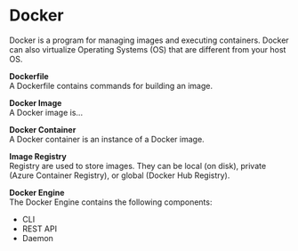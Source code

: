 # Docker
Docker is a program for managing images and executing containers. Docker can also virtualize Operating Systems (OS) that are different from your host OS. 

**Dockerfile**  
A Dockerfile contains commands for building an image.  

**Docker Image**  
A Docker image is...

**Docker Container**  
A Docker container is an instance of a Docker image. 

**Image Registry**  
Registry are used to store images. They can be local (on disk), private (Azure Container Registry), or global (Docker Hub Registry).

**Docker Engine**  
The Docker Engine contains the following components:
* CLI
* REST API  
* Daemon